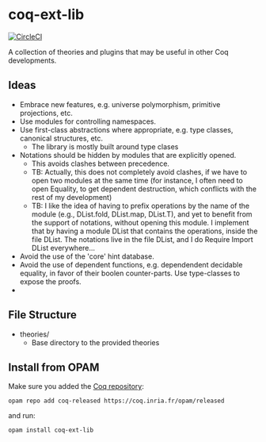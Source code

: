 coq-ext-lib
===========
[![CircleCI](https://circleci.com/gh/coq-ext-lib/coq-ext-lib.svg?style=svg)](https://circleci.com/gh/coq-ext-lib/coq-ext-lib)

A collection of theories and plugins that may be useful in other Coq developments.

Ideas
-----
- Embrace new features, e.g. universe polymorphism, primitive projections, etc.
- Use modules for controlling namespaces.
- Use first-class abstractions where appropriate, e.g. type classes, canonical structures, etc.
  - The library is mostly built around type clases
- Notations should be hidden by modules that are explicitly opened.
  - This avoids clashes between precedence.
  - TB: Actually, this does not completely avoid clashes, if we have to open two modules at the same time (for instance, I often need to open Equality, to get dependent destruction, which conflicts with the rest of my development)
  - TB: I like the idea of having to prefix operations by the name of the module (e.g., DList.fold, DList.map, DList.T), and yet to benefit from the support of notations, without opening this module. I implement that by having a module DList that contains the operations, inside the file DList. The notations live in the file DList, and I do Require Import DList everywhere...
- Avoid the use of the 'core' hint database.
- Avoid the use of dependent functions, e.g. dependendent decidable equality,
  in favor of their boolen counter-parts. Use type-classes to expose the proofs.
-

File Structure
--------------
* theories/
  - Base directory to the provided theories

Install from OPAM
-----------------
Make sure you added the [Coq repository](coq.io/opam/):

    opam repo add coq-released https://coq.inria.fr/opam/released

and run:

    opam install coq-ext-lib
